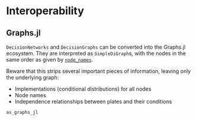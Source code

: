 # Interoperability

## Graphs.jl

`DecisionNetworks` and `DecisionGraphs` can be converted into the Graphs.jl ecosystem. They
are interpreted as `SimpleDiGraph`s, with the nodes in the same order as given by
[`node_names`](@ref).

Beware that this strips several important pieces of information, leaving only the underlying
graph:
* Implementations (conditional distributions) for all nodes
* Node names
* Independence relationships between plates and their conditions


```@docs
as_graphs_jl
```